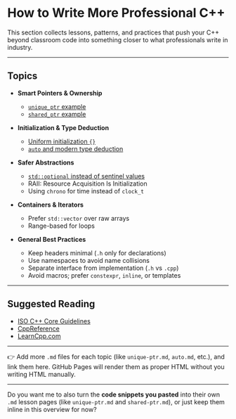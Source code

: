# How to Write More Professional C++  

This section collects lessons, patterns, and practices that push your C++ beyond classroom code into something closer to what professionals write in industry.  

---

## Topics  

- **Smart Pointers & Ownership**  
  - [`unique_ptr` example](./unique-ptr.md)  
  - [`shared_ptr` example](./shared-ptr.md)  

- **Initialization & Type Deduction**  
  - [Uniform initialization `{}`](./initialization.md)  
  - [`auto` and modern type deduction](./auto.md)  

- **Safer Abstractions**  
  - [`std::optional` instead of sentinel values](./optional.md)  
  - RAII: Resource Acquisition Is Initialization  
  - Using `chrono` for time instead of `clock_t`  

- **Containers & Iterators**  
  - Prefer `std::vector` over raw arrays  
  - Range-based for loops  

- **General Best Practices**  
  - Keep headers minimal (`.h` only for declarations)  
  - Use namespaces to avoid name collisions  
  - Separate interface from implementation (`.h` vs `.cpp`)  
  - Avoid macros; prefer `constexpr`, `inline`, or templates  

---

## Suggested Reading  

- [ISO C++ Core Guidelines](https://isocpp.github.io/CppCoreGuidelines/CppCoreGuidelines)  
- [CppReference](https://en.cppreference.com/)  
- [LearnCpp.com](https://www.learncpp.com/)  

---

👉 Add more `.md` files for each topic (like `unique-ptr.md`, `auto.md`, etc.), and link them here. GitHub Pages will render them as proper HTML without you writing HTML manually.  

---

Do you want me to also turn the **code snippets you pasted** into their own `.md` lesson pages (like `unique-ptr.md` and `shared-ptr.md`), or just keep them inline in this overview for now?

